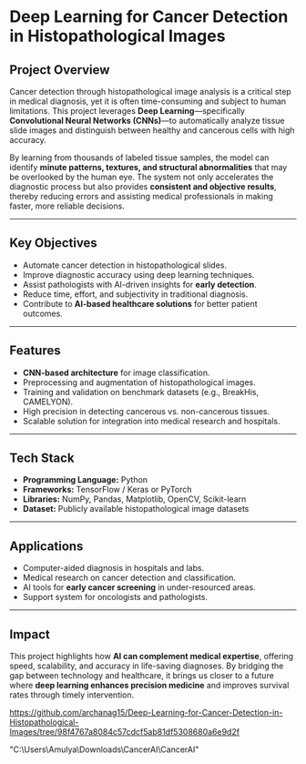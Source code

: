 # Deep Learning for Cancer Detection in Histopathological Images

##  Project Overview
Cancer detection through histopathological image analysis is a critical step in medical diagnosis, yet it is often time-consuming and subject to human limitations. This project leverages **Deep Learning**—specifically **Convolutional Neural Networks (CNNs)**—to automatically analyze tissue slide images and distinguish between healthy and cancerous cells with high accuracy.  

By learning from thousands of labeled tissue samples, the model can identify **minute patterns, textures, and structural abnormalities** that may be overlooked by the human eye. The system not only accelerates the diagnostic process but also provides **consistent and objective results**, thereby reducing errors and assisting medical professionals in making faster, more reliable decisions.  

---

##  Key Objectives
- Automate cancer detection in histopathological slides.  
- Improve diagnostic accuracy using deep learning techniques.  
- Assist pathologists with AI-driven insights for **early detection**.  
- Reduce time, effort, and subjectivity in traditional diagnosis.  
- Contribute to **AI-based healthcare solutions** for better patient outcomes.  

---

##  Features
- **CNN-based architecture** for image classification.  
- Preprocessing and augmentation of histopathological images.  
- Training and validation on benchmark datasets (e.g., BreakHis, CAMELYON).  
- High precision in detecting cancerous vs. non-cancerous tissues.  
- Scalable solution for integration into medical research and hospitals.  

---

##  Tech Stack
- **Programming Language:** Python  
- **Frameworks:** TensorFlow / Keras or PyTorch  
- **Libraries:** NumPy, Pandas, Matplotlib, OpenCV, Scikit-learn  
- **Dataset:** Publicly available histopathological image datasets  

---

##  Applications
- Computer-aided diagnosis in hospitals and labs.  
- Medical research on cancer detection and classification.  
- AI tools for **early cancer screening** in under-resourced areas.  
- Support system for oncologists and pathologists.  

---

##  Impact
This project highlights how **AI can complement medical expertise**, offering speed, scalability, and accuracy in life-saving diagnoses. By bridging the gap between technology and healthcare, it brings us closer to a future where **deep learning enhances precision medicine** and improves survival rates through timely intervention.  

https://github.com/archanag15/Deep-Learning-for-Cancer-Detection-in-Histopathological-Images/tree/98f4767a8084c57cdcf5ab81df5308680a6e9d2f

"C:\Users\Amulya\Downloads\CancerAI\CancerAI"
